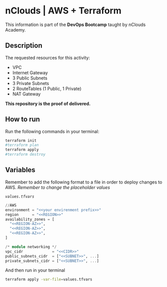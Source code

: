 # nClouds | AWS + Terraform

This information is part of the **DevOps Bootcamp** taught by nClouds Academy.

## Description

The requested resources for this activity:

-   VPC
-   Internet Gateway
-   3 Public Subnets
-   3 Private Subnets
-   2 RouteTables (1 Public, 1 Private)
-   NAT Gateway

**This repository is the proof of delivered.**

## How to run

Run the following commands in your terminal:

```sh
terraform init
#terraform plan
terraform apply
#terraform destroy
```

## Variables

Remember to add the following format to a file in order to deploy changes to AWS. _Remember to change the placeholder values_

_`values.tfvars`_

```tf
//AWS
environment = "<<your envirenment prefix>>"
region      = "<<REGION>>"
availability_zones = [
  "<<REGION-AZ>>",
  "<<REGION-AZ>>",
  "<<REGION-AZ>>",
]

/* module networking */
vpc_cidr             = "<<CIDR>>"
public_subnets_cidr  = ["<<SUBNET>>", ...]
private_subnets_cidr = ["<<SUBNET>>", ...]
```

And then run in your terminal

```sh
terraform apply -var-file=values.tfvars
```
